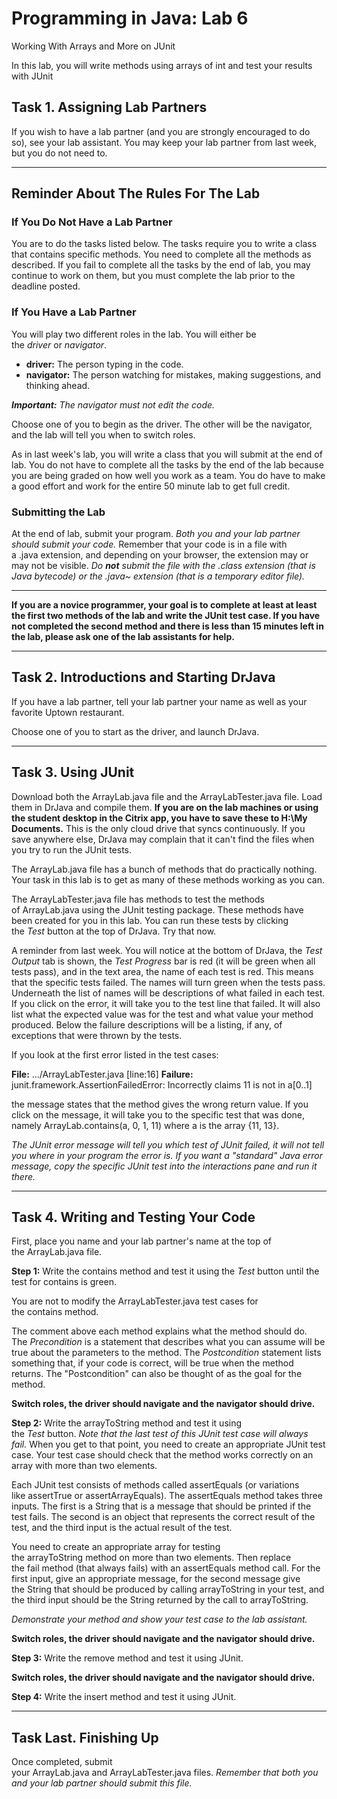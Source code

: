 # Programming in Java: Lab 6  
Working With Arrays and More on JUnit

In this lab, you will write methods using arrays of int and test your results with JUnit

## Task 1. Assigning Lab Partners

If you wish to have a lab partner (and you are strongly encouraged to do so), see your lab assistant. You may keep your lab partner from last week, but you do not need to.

---

## Reminder About The Rules For The Lab

### If You Do Not Have a Lab Partner

You are to do the tasks listed below. The tasks require you to write a class that contains specific methods. You need to complete all the methods as described. If you fail to complete all the tasks by the end of lab, you may continue to work on them, but you must complete the lab prior to the deadline posted.

### If You Have a Lab Partner

You will play two different roles in the lab. You will either be the _driver_ or _navigator_.

- **driver:** The person typing in the code.
- **navigator:** The person watching for mistakes, making suggestions, and thinking ahead.

_**Important:** The navigator must not edit the code._

Choose one of you to begin as the driver. The other will be the navigator, and the lab will tell you when to switch roles.

As in last week's lab, you will write a class that you will submit at the end of lab. You do not have to complete all the tasks by the end of the lab because you are being graded on how well you work as a team. You do have to make a good effort and work for the entire 50 minute lab to get full credit.

### Submitting the Lab

At the end of lab, submit your program. _Both you and your lab partner should submit your code._ Remember that your code is in a file with a .java extension, and depending on your browser, the extension may or may not be visible. _Do **not** submit the file with the .class extension (that is Java bytecode) or the .java~ extension (that is a temporary editor file)._

---

**If you are a novice programmer, your goal is to complete at least at least the first two methods of the lab and write the JUnit test case. If you have not completed the second method and there is less than 15 minutes left in the lab, please ask one of the lab assistants for help.**

---

## Task 2. Introductions and Starting DrJava

If you have a lab partner, tell your lab partner your name as well as your favorite Uptown restaurant.

Choose one of you to start as the driver, and launch DrJava.

---

## Task 3. Using JUnit

Download both the ArrayLab.java file and the ArrayLabTester.java file. Load them in DrJava and compile them. **If you are on the lab machines or using the student desktop in the Citrix app, you have to save these to H:\My Documents.** This is the only cloud drive that syncs continuously. If you save anywhere else, DrJava may complain that it can't find the files when you try to run the JUnit tests.

The ArrayLab.java file has a bunch of methods that do practically nothing. Your task in this lab is to get as many of these methods working as you can.

The ArrayLabTester.java file has methods to test the methods of ArrayLab.java using the JUnit testing package. These methods have been created for you in this lab. You can run these tests by clicking the _Test_ button at the top of DrJava. Try that now.

A reminder from last week. You will notice at the bottom of DrJava, the _Test Output_ tab is shown, the _Test Progress_ bar is red (it will be green when all tests pass), and in the text area, the name of each test is red. This means that the specific tests failed. The names will turn green when the tests pass. Underneath the list of names will be descriptions of what failed in each test. If you click on the error, it will take you to the test line that failed. It will also list what the expected value was for the test and what value your method produced. Below the failure descriptions will be a listing, if any, of exceptions that were thrown by the tests.

If you look at the first error listed in the test cases:

**File:** .../ArrayLabTester.java [line:16]
**Failure:** junit.framework.AssertionFailedError: Incorrectly claims 11 is not in a[0..1]

the message states that the method gives the wrong return value. If you click on the message, it will take you to the specific test that was done, namely ArrayLab.contains(a, 0, 1, 11) where a is the array {11, 13}.

_The JUnit error message will tell you which test of JUnit failed, it will not tell you where in your program the error is. If you want a "standard" Java error message, copy the specific JUnit test into the interactions pane and run it there._

---

## Task 4. Writing and Testing Your Code

First, place you name and your lab partner's name at the top of the ArrayLab.java file.

**Step 1:** Write the contains method and test it using the _Test_ button until the test for contains is green.

You are not to modify the ArrayLabTester.java test cases for the contains method.

The comment above each method explains what the method should do. The _Precondition_ is a statement that describes what you can assume will be true about the parameters to the method. The _Postcondition_ statement lists something that, if your code is correct, will be true when the method returns. The "Postcondition" can also be thought of as the goal for the method.

**Switch roles, the driver should navigate and the navigator should drive.**

**Step 2:** Write the arrayToString method and test it using the _Test_ button. _Note that the last test of this JUnit test case will always fail._ When you get to that point, you need to create an appropriate JUnit test case. Your test case should check that the method works correctly on an array with more than two elements.

Each JUnit test consists of methods called assertEquals (or variations like assertTrue or assertArrayEquals). The assertEquals method takes three inputs. The first is a String that is a message that should be printed if the test fails. The second is an object that represents the correct result of the test, and the third input is the actual result of the test.

You need to create an appropriate array for testing the arrayToString method on more than two elements. Then replace the fail method (that always fails) with an assertEquals method call. For the first input, give an appropriate message, for the second message give the String that should be produced by calling arrayToString in your test, and the third input should be the String returned by the call to arrayToString.

_Demonstrate your method and show your test case to the lab assistant._

**Switch roles, the driver should navigate and the navigator should drive.**

**Step 3:** Write the remove method and test it using JUnit.

**Switch roles, the driver should navigate and the navigator should drive.**

**Step 4:** Write the insert method and test it using JUnit.

---

## Task Last. Finishing Up

Once completed, submit your ArrayLab.java and ArrayLabTester.java files. _Remember that both you and your lab partner should submit this file._